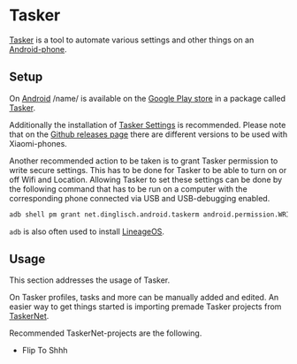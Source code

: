 # Tasker

[Tasker](https://tasker.joaoapps.com/) is a tool to automate various settings and other things on
an [Android-phone](/wiki/android.md).

## Setup

On [Android](/wiki/android.md) /name/ is available on the
[Google Play store](/wiki/android.md#app-store) in a package called
[Tasker](https://play.google.com/store/apps/details?id=net.dinglisch.android.taskerm).

Additionally the installation of [Tasker Settings](https://github.com/joaomgcd/TaskerSettings) is
recommended.
Please note that on the [Github releases page](https://github.com/joaomgcd/TaskerSettings/releases)
there are different versions to be used with Xiaomi-phones.

Another recommended action to be taken is to grant Tasker permission to write secure settings.
This has to be done for Tasker to be able to turn on or off Wifi and Location.
Allowing Tasker to set these settings can be done by the following command that has to be run on a
computer with the corresponding phone connected via USB and USB-debugging enabled.

```sh
adb shell pm grant net.dinglisch.android.taskerm android.permission.WRITE_SECURE_SETTINGS
```

`adb` is also often used to install [LineageOS](/wiki/android/lineageos.md).

## Usage

This section addresses the usage of Tasker.

On Tasker profiles, tasks and more can be manually added and edited.
An easier way to get things started is importing premade Tasker projects from
[TaskerNet](https://taskernet.com/?public).

Recommended TaskerNet-projects are the following.

- Flip To Shhh
